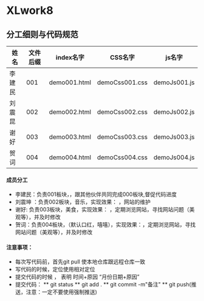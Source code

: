 # XLwork8
## 分工细则与代码规范


|姓名|文件后缀|index名字|CSS名字|js名字|
|---|---------|------|-----|------|
|李建民|001|demo001.html|demoCss001.css|demoJs001.js|
|刘震昆|002|demo002.html|demoCss002.css|demoJs002.js|
|谢好|003|demo003.html|demoCss003.css|demoJs003.js|
|贺词|004|demo004.html|demoCss004.css|demoJs004.js|

#### 成员分工
* 李建民：负责001板块，，跟其他伙伴共同完成000板块,督促代码进度
* 刘震坤 ：负责002板块，音乐，实现效果： ，网站的维护
* 谢好:  负责003板块，美食，实现效果：   ，定期浏览网站，寻找网站问题（美观等），并及时修改
* 贺词：负责004板块，（默认口红，嘻嘻），实现效果：，定期浏览网站，寻找网站问题（美观等），并及时修改

#### 注意事项：
* 每次写代码前，首先git pull 使本地仓库跟远程仓库一致
* 写代码的时候，定位使用相对定位
* 提交代码的时候 ， 表明 时间+原因   “月份日期+原因”
* 提交代码： 
** git status
** git add .
** git commit -m"备注"
** git push(推送，注意：一定不要使用强制推送)
